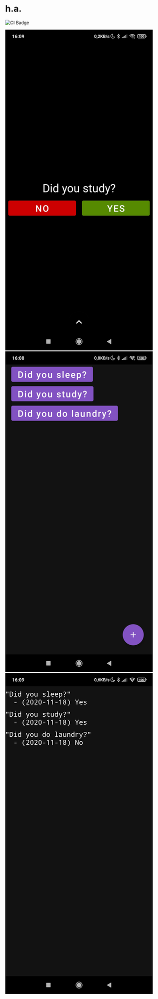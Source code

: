 # h.a.

![CI Badge](https://github.com/ptato/h.a./workflows/Android%20CI/badge.svg)

![Asking a question](/readme/1.jpg)
![Modifying questions](/readme/2.jpg)
![Showing history](/readme/3.jpg)
